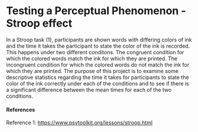 # Testing a Perceptual Phenomenon - Stroop effect

In a Stroop task (1), participants are shown words with differing colors of ink and the time it takes the participant to state the color of the ink is recorded.  This happens under two different conditons.  The congruent condition for which the colored words match the ink for which they are printed.  The incongruent condition for which the colored words do not match the ink for which they are printed.  The purpose of this project is to examine some descriptive statistics regarding the time it takes for participants to state the color of the ink correctly under each of the conditions and to see if there is a significant difference between the mean times for each of the two conditions.






####                       **References**
Reference 1: https://www.psytoolkit.org/lessons/stroop.html
 












